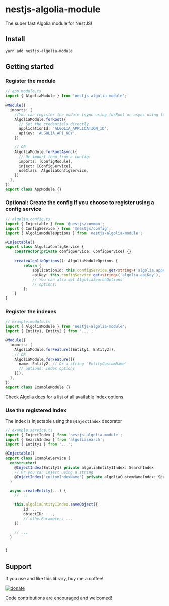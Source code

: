 # nestjs-algolia-module

The super fast Algolia module for NestJS!

## Install

```bash
yarn add nestjs-algolia-module
```

## Getting started

### Register the module

```typescript
// app.module.ts
import { AlgoliaModule } from 'nestjs-algolia-module';

@Module({
  imports: [
    //You can register the module (sync using forRoot or async using forRootAsync)
    AlgoliaModule.forRoot({
      // Set the credentials directly
      applicationId: 'ALGOLIA_APPLICATION_ID',
      apiKey: 'ALGOLIA_API_KEY',
    }),

    // OR
    AlgoliaModule.forRootAsync({
      // Or import them from a config:
      imports: [ConfigModule],
      inject: [ConfigService],
      useClass: AlgoliaConfigService,
    }),
  ],
})
export class AppModule {}
```

### Optional: Create the config if you choose to register using a config service

```typescript
// algolia.config.ts
import { Injectable } from '@nestjs/common';
import { ConfigService } from '@nestjs/config';
import { AlgoliaModuleOptions } from 'nestjs-algolia-module';

@Injectable()
export class AlgoliaConfigService {
    constructor(private configService: ConfigService) {}

    createAlgoliaOptions(): AlgoliaModuleOptions {
        return {
            applicationId: this.configService.get<string>('algolia.appKey'),
            apiKey: this.configService.get<string>('algolia.apiKey'),
            // You can also set AlgoliaSearchOptions
            // options:
        };
    }
}

```

### Register the indexes

```typescript
// example.module.ts
import { AlgoliaModule } from 'nestjs-algolia-module';
import { Entity1, Entity2 } from '...';

@Module({
  imports: [
    AlgoliaModule.forFeature([Entity1, Entity2]),
    // OR
    AlgoliaModule.forFeature([{
      name: Entity2, // Or a string 'EntityCustomName'
      // options: Index options
    }]),
  ],
})
export class ExampleModule {}
```

Check [Algolia docs](https://www.algolia.com/doc/api-reference/settings-api-parameters/) for a list of all available Index options

### Use the registered Index

The Index is injectable using the `@InjectIndex` decorator

```typescript
// example.service.ts
import { InjectIndex } from 'nestjs-algolia-module';
import { SearchIndex } from 'algoliasearch';
import { Entity1 } from '...';

@Injectable()
export class ExampleService {
  constructor(
    @InjectIndex(Entity1) private algoliaEntity1Index: SearchIndex
    // Or you can inject using a string
    @InjectIndex('customIndexName') private algoliaCustomNameIndex: SearchIndex
  )

  async createEntity(...) {
    // ...

    this.algoliaEntity1Index.saveObject({
        id: ...,
        objectID: ...,
        // otherParameter: ...
    });

    // ...
  }


}
```

## Support

If you use and like this library, buy me a coffee!

[![donate](https://www.paypalobjects.com/en_US/i/btn/btn_donate_SM.gif)](https://www.paypal.com/donate/?business=B3F78MJ4PP7XC&no_recurring=0&currency_code=USD)

Code contributions are encouraged and welcomed!
